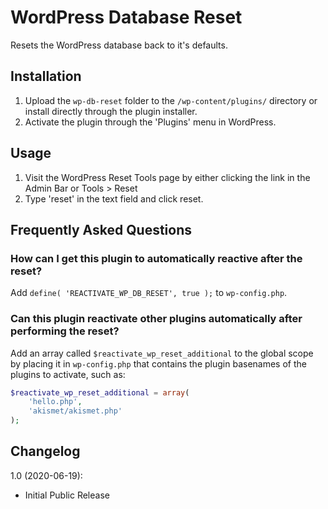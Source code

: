 # WordPress Database Reset
Resets the WordPress database back to it's defaults.

## Installation
1. Upload the `wp-db-reset` folder to the `/wp-content/plugins/` directory or install directly through the plugin installer.
2. Activate the plugin through the 'Plugins' menu in WordPress.

## Usage
1. Visit the WordPress Reset Tools page by either clicking the link in the Admin Bar or Tools > Reset
2. Type 'reset' in the text field and click reset.

## Frequently Asked Questions
### How can I get this plugin to automatically reactive after the reset?
Add `define( 'REACTIVATE_WP_DB_RESET', true );` to `wp-config.php`.

### Can this plugin reactivate other plugins automatically after performing the reset?
Add an array called `$reactivate_wp_reset_additional` to the global scope by placing it in `wp-config.php` that contains the plugin basenames of the plugins to activate, such as:

```php
$reactivate_wp_reset_additional = array(
	'hello.php',
	'akismet/akismet.php'
);
```

## Changelog
1.0 (2020-06-19):
* Initial Public Release
